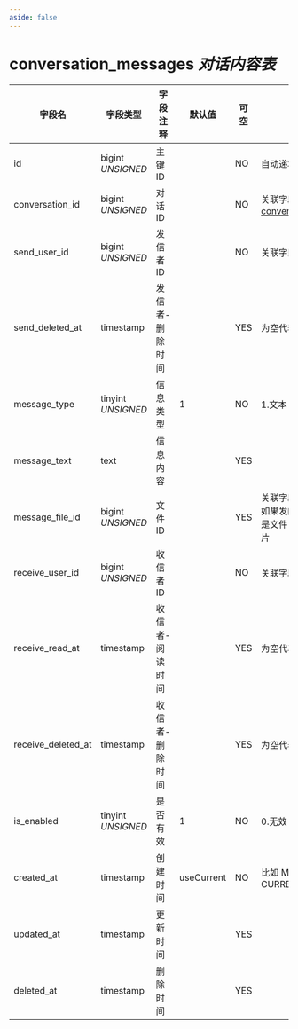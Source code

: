 ```yaml
---
aside: false
---
```


# conversation_messages *对话内容表*

| 字段名 | 字段类型 | 字段注释 | 默认值 | 可空 | 备注 |
| --- | --- | --- | --- | --- | --- |
| id | bigint *UNSIGNED* | 主键 ID |  | NO | 自动递增 |
| conversation_id | bigint *UNSIGNED* | 对话 ID |  | NO | 关联字段 [conversations->id](conversations.md) |
| send_user_id | bigint *UNSIGNED* | 发信者 ID |  | NO | 关联字段 [users->id](../users/users.md) |
| send_deleted_at | timestamp | 发信者-删除时间 |  | YES | 为空代表没有删除 |
| message_type | tinyint *UNSIGNED* | 信息类型  | 1 | NO | 1.文本 / 2.文件 |
| message_text | text | 信息内容 |  | YES |  |
| message_file_id | bigint *UNSIGNED* | 文件 ID |  | YES | 关联字段 [files->id](../systems/files.md)<br>如果发的是文件，此处是文件关联 ID，比如图片 |
| receive_user_id | bigint *UNSIGNED* | 收信者 ID |  | NO | 关联字段 [users->id](../users/users.md) |
| receive_read_at | timestamp | 收信者-阅读时间 |  | YES | 为空代表未读 |
| receive_deleted_at | timestamp | 收信者-删除时间 |  | YES | 为空代表没有删除 |
| is_enabled | tinyint *UNSIGNED* | 是否有效 | 1 | NO | 0.无效 / 1.有效 |
| created_at | timestamp | 创建时间 | useCurrent | NO | 比如 MySQL 默认值为 CURRENT_TIMESTAMP |
| updated_at | timestamp | 更新时间 |  | YES |  |
| deleted_at | timestamp | 删除时间 |  | YES |  |
